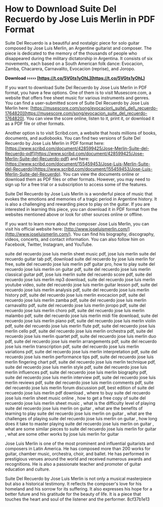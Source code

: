 # How to Download Suite Del Recuerdo by Jose Luis Merlin in PDF Format
 
Suite Del Recuerdo is a beautiful and nostalgic piece for solo guitar composed by Jose Luis Merlin, an Argentine guitarist and composer. The piece is dedicated to the memory of the thousands of people who disappeared during the military dictatorship in Argentina. It consists of six movements, each based on a South American folk dance: Evocacion, Zamba, Chacarera, Carnavalito, Evocacion (reprise), and Joropo.
 
**Download ››››› [https://t.co/5VGts1yOhL](https://t.co/5VGts1yOhL)**


 
If you want to download Suite Del Recuerdo by Jose Luis Merlin in PDF format, you have a few options. One of them is to visit Musescore.com, a website that offers free sheet music for various instruments and genres. You can find a user-submitted score of Suite Del Recuerdo by Jose Luis Merlin here: [https://musescore.com/song/evocacion\_suite\_del\_recuerdo-1764820](https://musescore.com/song/evocacion_suite_del_recuerdo-1764820). You can view the score online, listen to it, print it, or download it as a PDF file or other formats.
 
Another option is to visit Scribd.com, a website that hosts millions of books, documents, and audiobooks. You can find two versions of Suite Del Recuerdo by Jose Luis Merlin in PDF format here: [https://www.scribd.com/document/428599425/Jose-Merlin-Suite-del-Recuerdo-pdf](https://www.scribd.com/document/428599425/Jose-Merlin-Suite-del-Recuerdo-pdf) and here: [https://www.scribd.com/document/155459453/Jose-Luis-Merlin-Suite-del-Recuerdo](https://www.scribd.com/document/155459453/Jose-Luis-Merlin-Suite-del-Recuerdo). You can view the documents online or download them as PDF files or other formats. However, you may need to sign up for a free trial or a subscription to access some of the features.
 
Suite Del Recuerdo by Jose Luis Merlin is a wonderful piece of music that evokes the emotions and memories of a tragic period in Argentine history. It is also a challenging and rewarding piece to play on the guitar. If you are interested in learning this piece, you can download it in PDF format from the websites mentioned above or look for other sources online or offline.
  
If you want to learn more about the composer Jose Luis Merlin, you can visit his official website here: [http://www.joseluismerlin.com/](http://www.joseluismerlin.com/). You can find his biography, discography, videos, concerts, and contact information. You can also follow him on Facebook, Twitter, Instagram, and YouTube.
 
suite del recuerdo jose luis merlin sheet music pdf,  jose luis merlin suite del recuerdo guitar tab pdf,  download suite del recuerdo by jose luis merlin for free,  suite del recuerdo jose luis merlin pdf guitar pro,  how to play suite del recuerdo jose luis merlin on guitar pdf,  suite del recuerdo jose luis merlin classical guitar pdf,  jose luis merlin suite del recuerdo score pdf,  suite del recuerdo jose luis merlin mp3 download,  suite del recuerdo jose luis merlin youtube video,  suite del recuerdo jose luis merlin guitar lesson pdf,  suite del recuerdo jose luis merlin analysis pdf,  suite del recuerdo jose luis merlin history pdf,  suite del recuerdo jose luis merlin evocacion pdf,  suite del recuerdo jose luis merlin zamba pdf,  suite del recuerdo jose luis merlin carnavalito pdf,  suite del recuerdo jose luis merlin joropo pdf,  suite del recuerdo jose luis merlin choro pdf,  suite del recuerdo jose luis merlin malambo pdf,  suite del recuerdo jose luis merlin midi file download,  suite del recuerdo jose luis merlin piano pdf,  suite del recuerdo jose luis merlin violin pdf,  suite del recuerdo jose luis merlin flute pdf,  suite del recuerdo jose luis merlin cello pdf,  suite del recuerdo jose luis merlin orchestra pdf,  suite del recuerdo jose luis merlin quartet pdf,  suite del recuerdo jose luis merlin duo pdf,  suite del recuerdo jose luis merlin arrangements pdf,  suite del recuerdo jose luis merlin transcription pdf,  suite del recuerdo jose luis merlin variations pdf,  suite del recuerdo jose luis merlin interpretation pdf,  suite del recuerdo jose luis merlin performance tips pdf,  suite del recuerdo jose luis merlin fingering chart pdf,  suite del recuerdo jose luis merlin technique pdf,  suite del recuerdo jose luis merlin style pdf,  suite del recuerdo jose luis merlin influences pdf,  suite del recuerdo jose luis merlin biography pdf,  suite del recuerdo jose luis merlin interview pdf,  suite del recuerdo jose luis merlin reviews pdf,  suite del recuerdo jose luis merlin comments pdf,  suite del recuerdo jose luis merlin forum discussion pdf,  best edition of suite del recuerdo jose luis merlin pdf download ,  where to buy suite del recuerdo jose luis merlin sheet music online ,  how to get a free copy of suite del recuerdo jose luis merlin sheet music ,  what is the difficulty level of playing suite del recuerdo jose luis merlin on guitar ,  what are the benefits of learning to play suite del recuerdo jose luis merlin on guitar ,  what are the challenges of playing suite del recuerdo jose luis merlin on guitar ,  how long does it take to master playing suite del recuerdo jose luis merlin on guitar ,  what are some similar pieces to suite del recuerdo jose luis merlin for guitar ,  what are some other works by jose luis merlin for guitar
 
Jose Luis Merlin is one of the most prominent and influential guitarists and composers in Latin America. He has composed more than 200 works for guitar, chamber music, orchestra, choir, and ballet. He has performed in prestigious venues around the world and received numerous awards and recognitions. He is also a passionate teacher and promoter of guitar education and culture.
 
Suite Del Recuerdo by Jose Luis Merlin is not only a musical masterpiece but also a historical testimony. It reflects the composer's love for his homeland and his sorrow for its suffering. It also expresses his hope for a better future and his gratitude for the beauty of life. It is a piece that touches the heart and soul of the listener and the performer.
 8cf37b1e13
 
